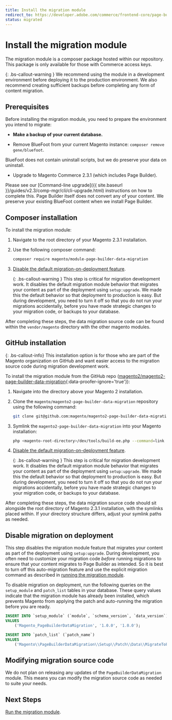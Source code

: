 ```yaml
---
title: Install the migration module
redirect_to: https://developer.adobe.com/commerce/frontend-core/page-builder/migration/install-migration-module
status: migrated
---
```


# Install the migration module

The migration module is a composer package hosted within our repository. This package is only available for those with Commerce access keys.

{: .bs-callout-warning }
We recommend using the module in a development environment before deploying it to the production environment. We also recommend creating sufficient backups before completing any form of content migration.

## Prerequisites

Before installing the migration module, you need to prepare the environment you intend to migrate:

-  **Make a backup of your current database.**

-  Remove BlueFoot from your current Magento instance: `composer remove gene/bluefoot`.

  BlueFoot does not contain uninstall scripts, but we do preserve your data on uninstall.

-  Upgrade to Magento Commerce 2.3.1 (which includes Page Builder).

  Please see our [Command-line upgrade]({{ site.baseurl }}/guides/v2.3/comp-mgr/cli/cli-upgrade.html) instructions on how to complete this.
  Page Builder itself does not convert any of your content. We preserve your existing BlueFoot content when we install Page Builder.

## Composer installation

To install the migration module:

1. Navigate to the root directory of your Magento 2.3.1 installation.
1. Use the following composer command:

   ```bash
   composer require magento/module-page-builder-data-migration
   ```

1. [Disable the default migration-on-deployment feature](#disable-migration-on-deployment).

   {: .bs-callout-warning }
   This step is critical for migration development work. It disables the default migration module behavior that migrates your content as part of the deployment using `setup:upgrade`. We made this the default behavior so that deployment to production is easy. But during development, you need to turn it off so that you do not run your migrations accidentally, before you have made strategic changes to your migration code, or backups to your database.

After completing these steps, the data migration source code can be found within the `vendor/magento` directory with the other magento modules.

## GitHub installation

{: .bs-callout-info}
This installation option is for those who are part of the Magento organization on GitHub and want easier access to the migration source code during migration development work.

To install the migration module from the GitHub repo ([magento2/magento2-page-builder-data-migration](<https://github.com/magento/magento2-page-builder-data-migration>){:data-proofer-ignore='true'}):

1. Navigate into the directory above your Magento 2 installation.

1. Clone the `magento/magento2-page-builder-data-migration` repository using the following command:

   ```bash
   git clone git@github.com:magento/magento2-page-builder-data-migration.git
   ```

1. Symlink the `magento2-page-builder-data-migration` into your Magento installation:

   ```bash
   php <magento-root-directory>/dev/tools/build-ee.php --command=link --ce-source <magento-root-directory> --ee-source magento2-page-builder-data-migration
   ```

1. [Disable the default migration-on-deployment feature](#disable-migration-on-deployment).

   {: .bs-callout-warning }
   This step is critical for migration development work. It disables the default migration module behavior that migrates your content as part of the deployment using `setup:upgrade`. We made this the default behavior so that deployment to production is easy. But during development, you need to turn it off so that you do not run your migrations accidentally, before you have made strategic changes to your migration code, or backups to your database.

After completing these steps, the data migration source code should sit alongside the root directory of Magento 2.3.1 installation, with the symlinks placed within. If your directory structure differs, adjust your symlink paths as needed.

## Disable migration on deployment

This step disables the migration module feature that migrates your content as part of the deployment using `setup:upgrade`. During development, you often need to customize your migration code _before_ running migrations to ensure that your content migrates to Page Builder as intended. So it is best to turn off this auto-migration feature and use the explicit migration command as described in [running the migration module](run-migration-module.md).

To disable migration on deployment, run the following queries on the `setup_module` and `patch_list` tables in your database. These query values indicate that the migration module has already been installed, which prevents Magento from applying the patch and auto-running the migration before you are ready.

```sql
INSERT INTO `setup_module` (`module`, `schema_version`, `data_version`)
VALUES
    ('Magento_PageBuilderDataMigration', '1.0.0', '1.0.0');

INSERT INTO `patch_list` (`patch_name`)
VALUES
    ('Magento\\PageBuilderDataMigration\\Setup\\Patch\\Data\\MigrateToPageBuilder');
```

## Modifying migration source code

We do not plan on releasing any updates of the `PageBuilderDataMigration` module. This means you can modify the migration source code as needed to suite your needs.

## Next Steps

[Run the migration module](run-migration-module.md).
